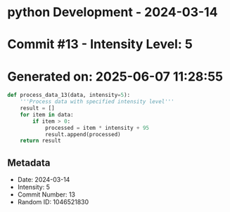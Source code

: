 ﻿# python Development - 2024-03-14
# Commit #13 - Intensity Level: 5
# Generated on: 2025-06-07 11:28:55
```python
def process_data_13(data, intensity=5):
    '''Process data with specified intensity level'''
    result = []
    for item in data:
        if item > 0:
            processed = item * intensity + 95
            result.append(processed)
    return result
```
## Metadata
- Date: 2024-03-14
- Intensity: 5
- Commit Number: 13
- Random ID: 1046521830
